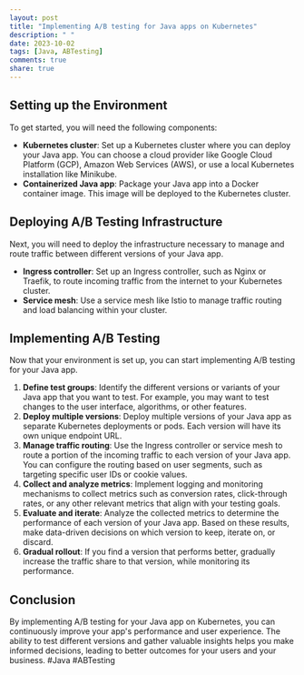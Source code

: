 ```yaml
---
layout: post
title: "Implementing A/B testing for Java apps on Kubernetes"
description: " "
date: 2023-10-02
tags: [Java, ABTesting]
comments: true
share: true
---
```


## Setting up the Environment

To get started, you will need the following components:

- **Kubernetes cluster**: Set up a Kubernetes cluster where you can deploy your Java app. You can choose a cloud provider like Google Cloud Platform (GCP), Amazon Web Services (AWS), or use a local Kubernetes installation like Minikube.
- **Containerized Java app**: Package your Java app into a Docker container image. This image will be deployed to the Kubernetes cluster.

## Deploying A/B Testing Infrastructure

Next, you will need to deploy the infrastructure necessary to manage and route traffic between different versions of your Java app.

- **Ingress controller**: Set up an Ingress controller, such as Nginx or Traefik, to route incoming traffic from the internet to your Kubernetes cluster.
- **Service mesh**: Use a service mesh like Istio to manage traffic routing and load balancing within your cluster.

## Implementing A/B Testing

Now that your environment is set up, you can start implementing A/B testing for your Java app.

1. **Define test groups**: Identify the different versions or variants of your Java app that you want to test. For example, you may want to test changes to the user interface, algorithms, or other features.
2. **Deploy multiple versions**: Deploy multiple versions of your Java app as separate Kubernetes deployments or pods. Each version will have its own unique endpoint URL.
3. **Manage traffic routing**: Use the Ingress controller or service mesh to route a portion of the incoming traffic to each version of your Java app. You can configure the routing based on user segments, such as targeting specific user IDs or cookie values.
4. **Collect and analyze metrics**: Implement logging and monitoring mechanisms to collect metrics such as conversion rates, click-through rates, or any other relevant metrics that align with your testing goals.
5. **Evaluate and iterate**: Analyze the collected metrics to determine the performance of each version of your Java app. Based on these results, make data-driven decisions on which version to keep, iterate on, or discard.
6. **Gradual rollout**: If you find a version that performs better, gradually increase the traffic share to that version, while monitoring its performance.

## Conclusion

By implementing A/B testing for your Java app on Kubernetes, you can continuously improve your app's performance and user experience. The ability to test different versions and gather valuable insights helps you make informed decisions, leading to better outcomes for your users and your business. #Java #ABTesting